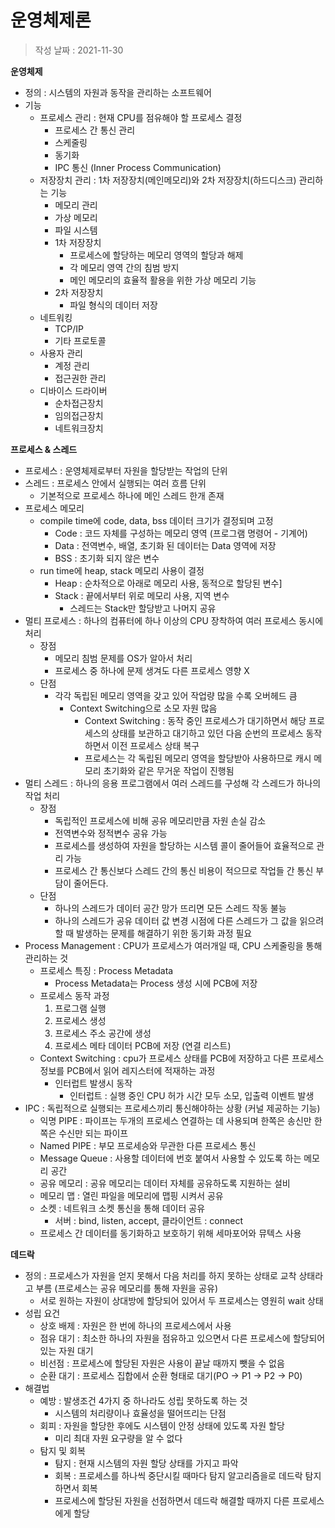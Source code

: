 # 운영체제론

> 작성 날짜 : 2021-11-30


**운영체제**

* 정의 : 시스템의 자원과 동작을 관리하는 소프트웨어
* 기능
    - 프로세스 관리 : 현재 CPU를 점유해야 할 프로세스 결정
        - 프로세스 간 통신 관리
        - 스케줄링
        - 동기화
        - IPC 통신 (Inner Process Communication)
    - 저장장치 관리 : 1차 저장장치(메인메모리)와 2차 저장장치(하드디스크) 관리하는 기능
        - 메모리 관리
        - 가상 메모리
        - 파일 시스템
        - 1차 저장장치
            - 프로세스에 할당하는 메모리 영역의 할당과 해제
            - 각 메모리 영역 간의 침범 방지
            - 메인 메모리의 효율적 활용을 위한 가상 메모리 기능
        - 2차 저장장치
            - 파일 형식의 데이터 저장
    - 네트워킹
        - TCP/IP
        - 기타 프로토콜
    - 사용자 관리
        - 계정 관리
        - 접근권한 관리
    - 디바이스 드라이버
        - 순차접근장치
        - 임의접근장치
        - 네트워크장치


**프로세스 & 스레드**

* 프로세스 : 운영체제로부터 자원을 할당받는 작업의 단위
* 스레드 : 프로세스 안에서 실행되는 여러 흐름 단위
    - 기본적으로 프로세스 하나에 메인 스레드 한개 존재
* 프로세스 메모리
    - compile time에 code, data, bss 데이터 크기가 결정되며 고정
        - Code : 코드 자체를 구성하는 메모리 영역 (프로그램 명령어 - 기계어)
        - Data : 전역변수, 배열, 초기화 된 데이터는 Data 영역에 저장
        - BSS : 초기화 되지 않은 변수
    - run time에 heap, stack 메모리 사용이 결정
        - Heap : 순차적으로 아래로 메모리 사용, 동적으로 할당된 변수]
        - Stack : 끝에서부터 위로 메모리 사용, 지역 변수
            - 스레드는 Stack만 할당받고 나머지 공유            
* 멀티 프로세스 : 하나의 컴퓨터에 하나 이상의 CPU 장착하여 여러 프로세스 동시에 처리
    - 장점
        - 메모리 침범 문제를 OS가 알아서 처리
        - 프로세스 중 하나에 문제 생겨도 다른 프로세스 영향 X
    - 단점
        - 각각 독립된 메모리 영역을 갖고 있어 작업량 많을 수록 오버헤드 큼
            - Context Switching으로 소모 자원 많음
                - Context Switching : 동작 중인 프로세스가 대기하면서 해당 프로세스의 상태를 보관하고 대기하고 있던 다음 순번의 프로세스 동작하면서 이전 프로세스 상태 복구
                - 프로세스는 각 독립된 메모리 영역을 할당받아 사용하므로 캐시 메모리 초기화와 같은 무거운 작업이 진행됨
* 멀티 스레드 : 하나의 응용 프로그램에서 여러 스레드를 구성해 각 스레드가 하나의 작업 처리
    - 장점
        - 독립적인 프로세스에 비해 공유 메모리만큼 자원 손실 감소
        - 전역변수와 정적변수 공유 가능
        - 프로세스를 생성하여 자원을 할당하는 시스템 콜이 줄어들어 효율적으로 관리 가능
        - 프로세스 간 통신보다 스레드 간의 통신 비용이 적으므로 작업들 간 통신 부담이 줄어든다.
    - 단점
        - 하나의 스레드가 데이터 공간 망가 뜨리면 모든 스레드 작동 불능
        - 하나의 스레드가 공유 데이터 값 변경 시점에 다른 스레드가 그 값을 읽으려 할 때 발생하는 문제를 해결하기 위한 동기화 과정 필요
* Process Management : CPU가 프로세스가 여러개일 때, CPU 스케줄링을 통해 관리하는 것
    - 프로세스 특징 : Process Metadata
        - Process Metadata는 Process 생성 시에 PCB에 저장
    - 프로세스 동작 과정
        1) 프로그램 실행
        2) 프로세스 생성
        3) 프로세스 주소 공간에 생성
        4) 프로세스 메타 데이터 PCB에 저장 (연결 리스트)
    - Context Switching : cpu가 프로세스 상태를 PCB에 저장하고 다른 프로세스 정보를 PCB에서 읽어 레지스터에 적재하는 과정
        - 인터럽트 발생시 동작
            - 인터럽트 : 실행 중인 CPU 허가 시간 모두 소모, 입출력 이벤트 발생
* IPC : 독립적으로 실행되는 프로세스끼리 통신해야하는 상황 (커널 제공하는 기능)
    - 익명 PIPE : 파이프는 두개의 프로세스 연결하는 데 사용되며 한쪽은 송신만 한쪽은 수신만 되는 파이프
    - Named PIPE : 부모 프로세승와 무관한 다른 프로세스 통신
    - Message Queue : 사용할 데이터에 번호 붙여서 사용할 수 있도록 하는 메모리 공간
    - 공유 메모리 : 공유 메모리는 데이터 자체를 공유하도록 지원하는 설비
    - 메모리 맵 : 열린 파일을 메모리에 맵핑 시켜서 공유
    - 소켓 : 네트워크 소켓 통신을 통해 데이터 공유
        - 서버 : bind, listen, accept, 클라이언트 : connect
    - 프로세스 간 데이터를 동기화하고 보호하기 위해 세마포어와 뮤텍스 사용


**데드락**
- 정의 : 프로세스가 자원을 얻지 못해서 다음 처리를 하지 못하는 상태로 교착 상태라고 부름 (프로세스는 공유 메모리를 통해 자원을 공유)
    - 서로 원하는 자원이 상대방에 할당되어 있어서 두 프로세스는 영원히  wait 상태
- 성립 요건
    - 상호 배제 : 자원은 한 번에 하나의 프로세스에서 사용
    - 점유 대기 : 최소한 하나의 자원을 점유하고 있으면서 다른 프로세스에 할당되어 있는 자원 대기
    - 비선점 : 프로세스에 할당된 자원은 사용이 끝날 때까지 뺏을 수 없음
    - 순환 대기 : 프로세스 집합에서 순환 형태로 대기(PO -> P1 -> P2 -> P0)
- 해결법
    - 예방 : 발생조건 4가지 중 하나라도 성립 못하도록 하는 것
        - 시스템의 처리량이나 효율성을 떨어뜨리는 단점
    - 회피 : 자원을 할당한 후에도 시스템이 안정 상태에 있도록 자원 할당
        - 미리 최대 자원 요구량을 알 수 없다
    - 탐지 및 회복
        - 탐지 : 현재 시스템의 자원 할당 상태를 가지고 파악
        - 회복 : 프로세스를 하나씩 중단시킬 때마다 탐지 알고리즘을로 데드락 탐지하면서 회복
        - 프로세스에 할당된 자원을 선점하면서 데드락 해결할 때까지 다른 프로세스에게 할당